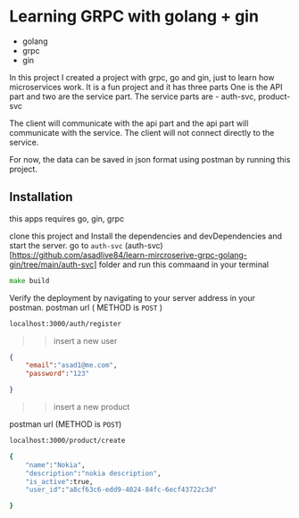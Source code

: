 # Learning GRPC with golang + gin
- golang
- grpc
- gin 

In this project I created a project with grpc, go and gin, just to learn how microservices work. It is a fun project and it has three parts
One is the API part and two are the service part.
The service parts are - auth-svc, product-svc

The client will communicate with the api part and the api part will communicate with the service. The client will not connect directly to the service.

For now, the data can be saved in json format using postman by running this project.


## Installation

this apps requires go, gin, grpc

clone this project and Install the dependencies and devDependencies and start the server.
go to ```auth-svc``` (auth-svc)[https://github.com/asadlive84/learn-mircroserive-grpc-golang-gin/tree/main/auth-svc]   folder and run this commaand in your terminal
```go
make build
```
Verify the deployment by navigating to your server address in
your postman.
postman url ( METHOD is ```POST``` )
```sh
localhost:3000/auth/register
```
>> insert a new user
```json
{
    "email":"asad1@me.com",
    "password":"123"

}
```

>> insert a new product

postman url (METHOD is ```POST```)

```sh
localhost:3000/product/create
```

```sh
{
    "name":"Nokia",
    "description":"nokia description",
    "is_active":true,
    "user_id":"a8cf63c6-edd9-4024-84fc-6ecf43722c3d"

}
```




